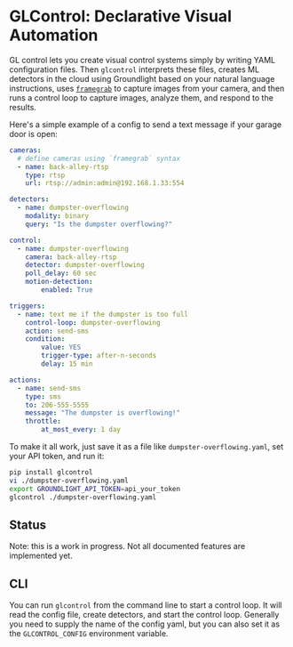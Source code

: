 # GLControl: Declarative Visual Automation

GL control lets you create visual control systems simply by writing YAML configuration files.  Then `glcontrol` interprets these files, creates ML detectors in the cloud using Groundlight based on your natural language instructions, uses [`framegrab`](https://github.com/groundlight/framegrab) to capture images from your camera, and then runs a control loop to capture images, analyze them, and respond to the results.

Here's a simple example of a config to send a text message if your garage door is open:
    
```yaml
cameras:
  # define cameras using `framegrab` syntax
  - name: back-alley-rtsp
    type: rtsp
    url: rtsp://admin:admin@192.168.1.33:554

detectors:
  - name: dumpster-overflowing
    modality: binary
    query: "Is the dumpster overflowing?"

control:
  - name: dumpster-overflowing
    camera: back-alley-rtsp
    detector: dumpster-overflowing
    poll_delay: 60 sec
    motion-detection:
        enabled: True

triggers:
  - name: text me if the dumpster is too full
    control-loop: dumpster-overflowing
    action: send-sms
    condition:
        value: YES
        trigger-type: after-n-seconds
        delay: 15 min

actions:
  - name: send-sms
    type: sms
    to: 206-555-5555
    message: "The dumpster is overflowing!"
    throttle:
        at_most_every: 1 day
```

To make it all work, just save it as a file like `dumpster-overflowing.yaml`, set your API token, and run it:

```bash
pip install glcontrol
vi ./dumpster-overflowing.yaml
export GROUNDLIGHT_API_TOKEN=api_your_token
glcontrol ./dumpster-overflowing.yaml
```

## Status

Note: this is a work in progress.  Not all documented features are implemented yet.


## CLI

You can run `glcontrol` from the command line to start a control loop.  It will read the config file, create detectors, and start the control loop.  Generally you need to supply the name of the config yaml, but you can also set it
as the `GLCONTROL_CONFIG` environment variable.

